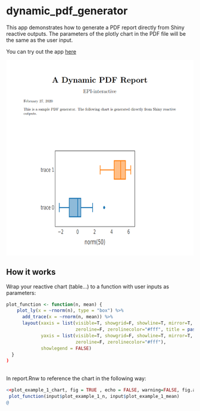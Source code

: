 # dynamic_pdf_generator

This app demonstrates how to generate a PDF report directly from Shiny reactive outputs. The parameters of the plotly chart in the PDF file will be the same as the user input. 

You can try out the app [here](https://shiny.epi-interactive.com/apps/dynamic_pdf_generator/)

![alt text](dynamic_pdf_generator.PNG)

## How it works
Wrap your reactive chart (table...) to a function with user inputs as parameters:

``` r
plot_function <- function(n, mean) {
    plot_ly(x = ~rnorm(n), type = "box") %>%
      add_trace(x = ~rnorm(n, mean)) %>% 
      layout(xaxis = list(visible=T, showgrid=F, showline=T, mirror=T,
                          zeroline=F, zerolinecolor="#fff", title = paste0("norm(", n, ")")),
             yaxis = list(visible=T, showgrid=F, showline=T, mirror=T,
                          zeroline=F, zerolinecolor="#fff"),
             showlegend = FALSE)
  }
)
    

```

In report.Rnw to reference the chart in the following way:
``` r
<<plot_example_1_chart, fig = TRUE , echo = FALSE, warning=FALSE, fig.align='left', out.height='0.8\\textheight'>>=
 plot_function(input$plot_example_1_n, input$plot_example_1_mean)
@
```

